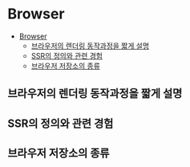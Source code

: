 # Browser

- [Browser](#browser)
  - [브라우저의 렌더링 동작과정을 짧게 설명](#브라우저의-렌더링-동작과정을-짧게-설명)
  - [SSR의 정의와 관련 경험](#ssr의-정의와-관련-경험)
  - [브라우저 저장소의 종류](#브라우저-저장소의-종류)

## 브라우저의 렌더링 동작과정을 짧게 설명

## SSR의 정의와 관련 경험

## 브라우저 저장소의 종류
